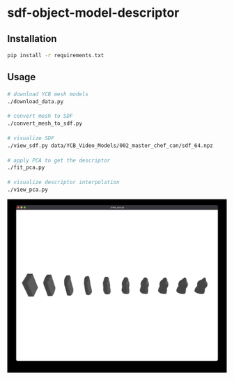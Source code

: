 # sdf-object-model-descriptor

## Installation

```bash
pip install -r requirements.txt
```

## Usage

```bash
# download YCB mesh models
./download_data.py

# convert mesh to SDF
./convert_mesh_to_sdf.py

# visualize SDF
./view_sdf.py data/YCB_Video_Models/002_master_chef_can/sdf_64.npz

# apply PCA to get the descriptor
./fit_pca.py

# visualize descriptor interpolation
./view_pca.py
```

![](.readme/view_pca.jpg)
